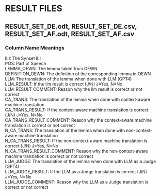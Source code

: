 # RESULT FILES 
## RESULT_SET_DE.odt, RESULT_SET_DE.csv, RESULT_SET_AF.odt, RESULT_SET_AF.csv
### Column Name Meanings
ILI: The Synset ILI  
POS: Part of Speech  	
LEMMA_OEWN: The lemma taken from OEWN  
DEFINITION_OEWN: The definition of the corresponding lemma in OEWN  
LLM: The translation of the lemma when done with LLM (GPT4)  
LLM_RESULT: If the llm result is correct (J/N) J=Yes, N=No  
LLM_RESULT_COMMENT: Reason why the llm result is correct or not correct  
CA_TRANS: The translation of the lemma when done with context-aware machine translation  
CA_TRANS_RESULT: If the context-aware machine translation is correct (J/N) J=Yes, N=No  
CA_TRANS_RESULT_COMMENT: Reason why the context-aware machine translation is correct or not correct  
N_CA_TRANS: The translation of the lemma when done with non-context-aware machine translation  
N_CA_TRANS_RESULT: If the non-context-aware machine translation is correct (J/N) J=Yes, N=No  	
N_CA_TRANS_RESULT_COMMENT: Reason why the non-context-aware machine translation is correct or not correct  
LLM_JUDGE: The translation of the lemma when done with LLM as a Judge (GPT4)  		
LLM_JUDGE_RESULT: If the LLM as a Judge translation is correct (J/N) J=Yes, N=No  			
LLM_JUDGE_COMMENT: Reason why the LLM as a Judge translation is correct or not correct  	 	 	


